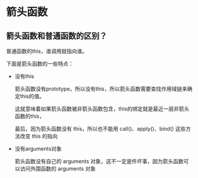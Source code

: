 # 箭头函数

## 箭头函数和普通函数的区别？

普通函数的this，谁调用就指向谁。

下面是箭头函数的一些特点：

* 没有this

  箭头函数没有prototype，所以没有this，所以箭头函数需要查找作用域链来确定this的值。
  
  这就意味着如果箭头函数被非箭头函数包含，this的绑定就是最近一层非箭头函数的this，
  
  最后，因为箭头函数没有 this，所以也不能用 call()、apply()、bind() 这些方法改变 this 的指向
  
* 没有arguments对象

  箭头函数没有自己的 arguments 对象，这不一定是件坏事，因为箭头函数可以访问外围函数的 arguments 对象









